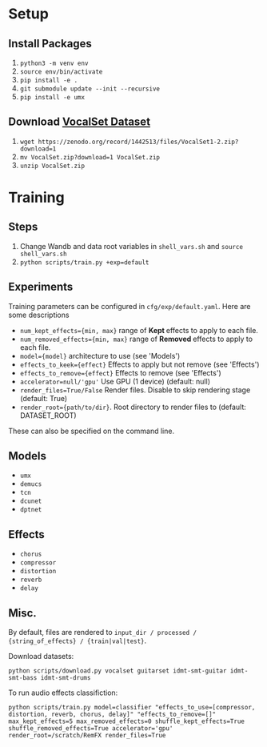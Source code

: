 
# Setup

## Install Packages
1. `python3 -m venv env`
2. `source env/bin/activate`
3. `pip install -e .`
4. `git submodule update --init --recursive`
5. `pip install -e umx`

## Download [VocalSet Dataset](https://zenodo.org/record/1193957)
1. `wget https://zenodo.org/record/1442513/files/VocalSet1-2.zip?download=1`
2. `mv VocalSet.zip?download=1 VocalSet.zip`
3. `unzip VocalSet.zip`

# Training
## Steps
1. Change Wandb and data root variables in `shell_vars.sh` and `source shell_vars.sh`
2. `python scripts/train.py +exp=default`

## Experiments
Training parameters can be configured in `cfg/exp/default.yaml`. Here are some descriptions
- `num_kept_effects={min, max}` range of <b> Kept </b> effects to apply to each file.
- `num_removed_effects={min, max}` range of <b> Removed </b> effects to apply to each file.
- `model={model}` architecture to use (see 'Models')
- `effects_to_keek={effect}` Effects to apply but not remove (see 'Effects')
- `effects_to_remove={effect}` Effects to remove (see 'Effects')
- `accelerator=null/'gpu'` Use GPU (1 device) (default: null)
- `render_files=True/False` Render files. Disable to skip rendering stage (default: True)
- `render_root={path/to/dir}`. Root directory to render files to (default: DATASET_ROOT)

These can also be specified on the command line.

## Models
- `umx`
- `demucs`
- `tcn`
- `dcunet`
- `dptnet`

## Effects
- `chorus`
- `compressor`
- `distortion`
- `reverb`
- `delay`

## Misc.
By default, files are rendered to `input_dir / processed / {string_of_effects} / {train|val|test}`.


Download datasets:

```
python scripts/download.py vocalset guitarset idmt-smt-guitar idmt-smt-bass idmt-smt-drums
```

To run audio effects classifiction:
```
python scripts/train.py model=classifier "effects_to_use=[compressor, distortion, reverb, chorus, delay]" "effects_to_remove=[]" max_kept_effects=5 max_removed_effects=0 shuffle_kept_effects=True shuffle_removed_effects=True accelerator='gpu' render_root=/scratch/RemFX render_files=True
```
